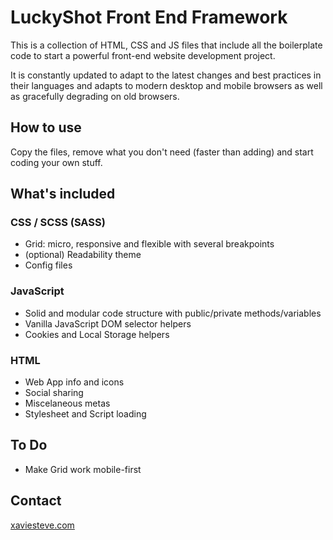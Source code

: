 # LuckyShot Front End Framework

This is a collection of HTML, CSS and JS files that include all the boilerplate code to start a powerful front-end website development project.

It is constantly updated to adapt to the latest changes and best practices in their languages and adapts to modern desktop and mobile browsers as well as gracefully degrading on old browsers.


## How to use

Copy the files, remove what you don't need (faster than adding) and start coding your own stuff.


## What's included

### CSS / SCSS (SASS)

- Grid: micro, responsive and flexible with several breakpoints
- (optional) Readability theme
- Config files


### JavaScript

- Solid and modular code structure with public/private methods/variables
- Vanilla JavaScript DOM selector helpers
- Cookies and Local Storage helpers


### HTML

- Web App info and icons
- Social sharing
- Miscelaneous metas
- Stylesheet and Script loading


## To Do

- Make Grid work mobile-first


## Contact

<a href="http://xaviesteve.com/">xaviesteve.com</a>
